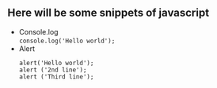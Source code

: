## Here will be some snippets of javascript

- Console.log <br>
  `console.log('Hello world');`
- Alert <br>
  ```
  alert('Hello world');
  alert ('2nd line');
  alert ('Third line');
  ```
